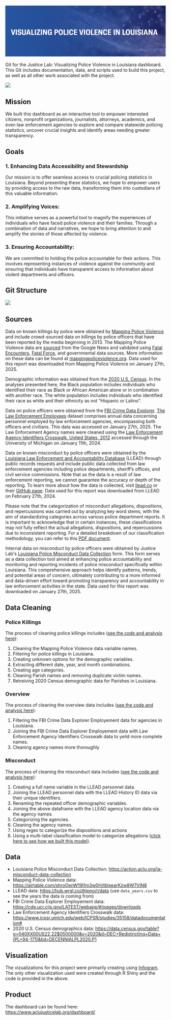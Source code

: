 ![](https://github.com/aclu-national/JL_dashboard/blob/750f780d571485c2c932d4ffbceaf4d256ebe400/image/image.png)


Git for the Justice Lab: Visualizing Police Violence in Louisiana dashboard. This Git includes documentation, data, and scripts used to build this project, as well as all other work associated with the project.

![](https://github.com/aclu-national/JL_dashboard_test/blob/ed9009b156db4ccdfc4fb3df33af8573584b11bf/image/gif3.gif)


## Mission
We built this dashboard as an interactive tool to empower interested citizens, nonprofit organizations, journalists, attorneys, academics, and even law enforcement agencies to explore and compare statewide policing statistics, uncover crucial insights and identify areas needing greater transparency.

## Goals
### 1. Enhancing Data Accessibility and Stewardship 
Our mission is to offer seamless access to crucial policing statistics in Louisiana. Beyond presenting these statistics, we hope to empower users by providing access to the raw data, transforming them into custodians of this valuable information.

### 2. Amplifying Voices: 
This initiative serves as a powerful tool to magnify the experiences of individuals who have faced police violence and their families. Through a combination of data and narratives, we hope to bring attention to and amplify the stories of those affected by violence.

### 3. Ensuring Accountability: 
We are committed to holding the police accountable for their actions. This involves representing instances of violence against the community and ensuring that individuals have transparent access to information about violent departments and officers.

## Git Structure

<img src = https://github.com/aclu-national/JL_dashboard_test2/blob/fdcea16566ab7e170e9151b82c4c53019b1bad4d/image/git_structure >

## Sources
Data on known killings by police were obtained by [Mapping Police Violence](http://mappingpoliceviolence.org/) and include crowd-sourced data on killings by police officers that have been reported by the media beginning in 2013. The Mapping Police Violence data are [sourced](https://mappingpoliceviolence.org/methodology) from the Google News and validated using [Fatal Encounters](https://fatalencounters.org/), [Fatal Force](https://www.washingtonpost.com/graphics/investigations/police-shootings-database/), and governmental data sources. More information on these data can be found at [mappingpoliceviolence.org](http://mappingpoliceviolence.org). Data used for this report was downloaded from Mapping Police Violence on January 27th, 2025.

Demographic information was obtained from the [2020 U.S. Census](https://data.census.gov/table?g=040XX00US22,22$0500000&amp;y=2020&amp;d=DEC+Redistricting+Data+(PL+94-171)&amp;tid=DECENNIALPL2020.P1). In the analyses presented here, the Black population includes individuals who identified their race as Black or African American alone or in combination with another race. The white population includes individuals who identified their race as white and their ethnicity as not “Hispanic or Latino”.

Data on police officers were obtained from the [FBI Crime Data Explorer](https://cde.ucr.cjis.gov/LATEST/webapp/#/pages/downloads). [The Law Enforcement Employees](https://cde.ucr.cjis.gov/LATEST/webapp/#) dataset comprises annual data concerning personnel employed by law enforcement agencies, encompassing both officers and civilians. This data was accessed on January 27th, 2025. The Law Enforcement Agency names were cleaned using the [Law Enforcement Agency Identifiers Crosswalk, United States, 2012](https://www.icpsr.umich.edu/web/ICPSR/studies/35158/datadocumentation#) accessed through the University of Michigan on January 11th, 2024.

Data on known misconduct by police officers were obtained by the [Louisiana Law Enforcement and Accountability Database](https://llead.co/) (LLEAD) through public records requests and include public data collected from law enforcement agencies including police departments, sheriff’s offices, and civil service commissions. Note that as the data is a result of law enforcement reporting, we cannot guarantee the accuracy or depth of the reporting. To learn more about how the data is collected, visit [llead.co](http://llead.co) or their [GitHub page](https://github.com/ipno-llead/processing). Data used for this report was downloaded from LLEAD on February 27th, 2024.

Please note that the categorization of misconduct allegations, dispositions, and repercussions was carried out by analyzing key word stems, with the aim of standardizing categories across various police department reports. It is important to acknowledge that in certain instances, these classifications may not fully reflect the actual allegations, dispositions, and repercussions due to inconsistent reporting. For a detailed breakdown of our classification methodology, you can refer to this [PDF document](https://github.com/aclu-national/JL_dashboard/blob/main/scripts/misconduct_scripts/allegation_classification/classification_methodology.pdf).

Internal data on misconduct by police officers were obtained by Justice Lab's [Louisiana Police Misconduct Data Collection](https://action.aclu.org/la-misconduct-data-collection) form. This form serves as a data collection tool aimed at enhancing police accountability and monitoring and reporting incidents of police misconduct specifically within Louisiana. This comprehensive approach helps identify patterns, trends, and potential areas of concern, ultimately contributing to a more informed and data-driven effort toward promoting transparency and accountability in law enforcement activities in the state. Data used for this report was downloaded on January 27th, 2025.


## Data Cleaning
### Police Killings
The process of cleaning police killings includes ([see the code and analysis here](https://github.com/aclu-national/JL_dashboard/blob/4cc81d42c5068be139fd52ce8d21a816b737fda1/scripts/killing_scripts/killing_data_cleaning.R)):
1. Cleaning the Mapping Police Violence data variable names.
2. Filtering for police killings in Louisiana.
3. Creating unknown options for the demographic variables.
4. Extracting different date, year, and month combinations.
5. Creating age categories.
6. Cleaning Parish names and removing duplicate victim names.
7. Retreiving 2020 Census demographic data for Parishes in Louisiana.

### Overview
The process of cleaning the overview data includes ([see the code and analysis here](https://github.com/aclu-national/JL_dashboard/blob/3db697133a5cd5b05c3dd88d98bb46816bcb72e9/scripts/overview_scripts/overview_data_cleaning.R)):
1. Filtering the FBI Crime Data Explorer Employement data for agencies in Louisiana.
2. Joining the FBI Crime Data Explorer Employement data with Law Enforcement Agency Identifiers Crosswalk data to yeild more complete names.
3. Cleaning agency names more thoroughly

### Misconduct
The process of cleaning the misconduct data includes ([see the code and analysis here](https://github.com/aclu-national/JL_dashboard/blob/c57de852d5ce5509d5409c759b3b4a1d252a4bf2/scripts/misconduct_scripts/misconduct_data_cleaning.R)):
1. Creating a full name variable in the LLEAD personnel data.
2. Joining the LLEAD personnel data with the LLEAD History ID data via their unique identifiers.
3. Renaming the repeated officer demographic variables.
4. Joining the above dataframe with the LLEAD agency location data via the agency names.
5. Categorizing the agencies.
6. Cleaning the agency names.
7. Using regex to categorize the dispositions and actions
8. Using a multi-label classification model to categorize allegations ([click here to see how we built this model](https://github.com/aclu-national/JL_dashboard/blob/cce003c05222bf8609552bcd951a0afe33cbbde4/scripts/misconduct_scripts/allegation_classification/classification_methodology.pdf)). 

## Data
- Louisiana Police Misconduct Data Collection: https://action.aclu.org/la-misconduct-data-collection
- Mapping Police Violence data: https://airtable.com/shroOenW19l1m3w0H/tblxearKzw8W7ViN8
- LLEAD data: https://hub.wrgl.co/@ipno/r/data (use `data_years.csv` to see the years the data is coming from)
- FBI Crime Data Explorer Employement data: https://cde.ucr.cjis.gov/LATEST/webapp/#/pages/downloads
- Law Enforcement Agency Identifiers Crosswalk data: https://www.icpsr.umich.edu/web/ICPSR/studies/35158/datadocumentation#
- 2020 U.S. Census demographics data: https://data.census.gov/table?g=040XX00US22,22$0500000&y=2020&d=DEC+Redistricting+Data+(PL+94-171)&tid=DECENNIALPL2020.P1

## Visualization
The vizualizations for this project were primarily creating using [Infogram](https://infogram.com/). The only other visualization used were created through R Shiny and the code is provided in the above. 

## Product
The dashboard can be found here: https://www.aclujusticelab.org/dashboard/ 

